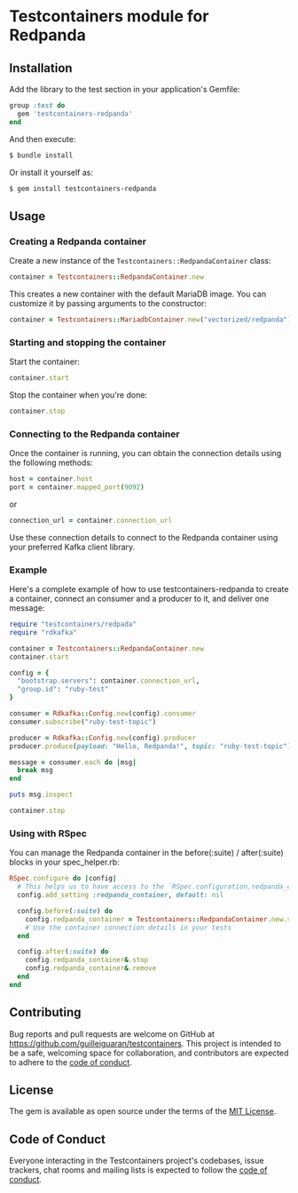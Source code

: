 # Testcontainers module for Redpanda

## Installation

Add the library to the test section in your application's Gemfile:

```ruby
group :test do
  gem 'testcontainers-redpanda'
end
```

And then execute:

```bash
$ bundle install
```

Or install it yourself as:

```bash
$ gem install testcontainers-redpanda
```

## Usage

### Creating a Redpanda container

Create a new instance of the `Testcontainers::RedpandaContainer` class:

```ruby
container = Testcontainers::RedpandaContainer.new
```


This creates a new container with the default MariaDB image. You can customize it by passing arguments to the constructor:

```ruby
container = Testcontainers::MariadbContainer.new("vectorized/redpanda")
```

### Starting and stopping the container

Start the container:

```ruby
container.start
```


Stop the container when you're done:

```ruby
container.stop
```

### Connecting to the Redpanda container

Once the container is running, you can obtain the connection details using the following methods:

```ruby
host = container.host
port = container.mapped_port(9092)
```

or

```ruby
connection_url = container.connection_url
```


Use these connection details to connect to the Redpanda container using your preferred Kafka client library.



### Example

Here's a complete example of how to use testcontainers-redpanda to create a container, connect an consumer and a producer to it, and deliver one message:

```ruby
require "testcontainers/redpada"
require "rdkafka"

container = Testcontainers::RedpandaContainer.new
container.start

config = {
  "bootstrap.servers": container.connection_url,
  "group.id": "ruby-test"
}

consumer = Rdkafka::Config.new(config).consumer
consumer.subscribe("ruby-test-topic")

producer = Rdkafka::Config.new(config).producer
producer.produce(payload: "Hello, Redpanda!", topic: "ruby-test-topic").wait

message = consumer.each do |msg|
  break msg
end

puts msg.inspect

container.stop
```

### Using with RSpec

You can manage the Redpanda container in the before(:suite) / after(:suite) blocks in your spec_helper.rb:

```ruby
RSpec.configure do |config|
  # This helps us to have access to the `RSpec.configuration.redpanda_container` without using global variables.
  config.add_setting :redpanda_container, default: nil

  config.before(:suite) do
    config.redpanda_container = Testcontainers::RedpandaContainer.new.start
    # Use the container connection details in your tests
  end

  config.after(:suite) do
    config.redpanda_container&.stop
    config.redpanda_container&.remove
  end
end
```

## Contributing

Bug reports and pull requests are welcome on GitHub at https://github.com/guilleiguaran/testcontainers. This project is intended to be a safe, welcoming space for collaboration, and contributors are expected to adhere to the [code of conduct](https://github.com/guilleiguaran/testcontainers-ruby/blob/main/CODE_OF_CONDUCT.md).

## License

The gem is available as open source under the terms of the [MIT License](https://opensource.org/licenses/MIT).

## Code of Conduct

Everyone interacting in the Testcontainers project's codebases, issue trackers, chat rooms and mailing lists is expected to follow the [code of conduct](https://github.com/guilleiguaran/testcontainers-ruby/blob/main/CODE_OF_CONDUCT.md).
